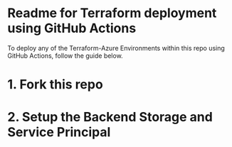 # Readme for Terraform deployment using GitHub Actions
To deploy any of the Terraform-Azure Environments within this repo using GitHub Actions, follow the guide below. 

# 1. Fork this repo

# 2. Setup the Backend Storage and Service Principal

